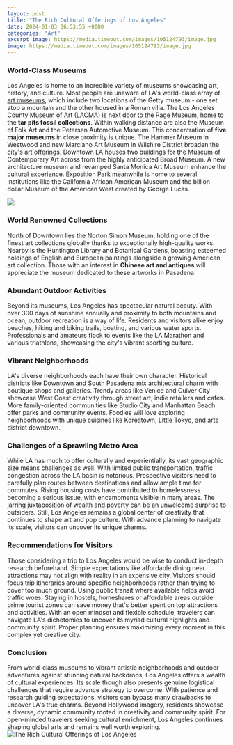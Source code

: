 ```yaml
---
layout: post
title: "The Rich Cultural Offerings of Los Angeles"
date: 2024-01-03 06:53:55 +0000
categories: "Art"
excerpt_image: https://media.timeout.com/images/105124793/image.jpg
image: https://media.timeout.com/images/105124793/image.jpg
---
```


### World-Class Museums
Los Angeles is home to an incredible variety of museums showcasing art, history, and culture. Most people are unaware of LA's world-class array of [art museums](https://thetopnews.github.io/the-impact-of-a-digital-only-playstation-5-console/), which include two locations of the Getty museum - one set atop a mountain and the other housed in a Roman villa. The Los Angeles County Museum of Art (LACMA) is next door to the Page Museum, home to the **tar pits fossil collections**. Within walking distance are also the Museum of Folk Art and the Petersen Automotive Museum. This concentration of **five major museums** in close proximity is unique. 
The Hammer Museum in Westwood and new Marciano Art Museum in Wilshire District broaden the city's art offerings. Downtown LA houses two buildings for the Museum of Contemporary Art across from the highly anticipated Broad Museum. A new architecture museum and revamped Santa Monica Art Museum enhance the cultural experience. Exposition Park meanwhile is home to several institutions like the California African American Museum and the billion dollar Museum of the American West created by George Lucas.

![](https://s3-media0.fl.yelpcdn.com/bphoto/eah0ji_t34O8ONPvZbM-QQ/o.jpg)
### World Renowned Collections  
North of Downtown lies the Norton Simon Museum, holding one of the finest art collections globally thanks to exceptionally high-quality works. Nearby is the Huntington Library and Botanical Gardens, boasting esteemed holdings of English and European paintings alongside a growing American art collection. Those with an interest in **Chinese art and antiques** will appreciate the museum dedicated to these artworks in Pasadena.
### Abundant Outdoor Activities
Beyond its museums, Los Angeles has spectacular natural beauty. With over 300 days of sunshine annually and proximity to both mountains and ocean, outdoor recreation is a way of life. Residents and visitors alike enjoy beaches, hiking and biking trails, boating, and various water sports. Professionals and amateurs flock to events like the LA Marathon and various triathlons, showcasing the city's vibrant sporting culture. 
### Vibrant Neighborhoods
LA's diverse neighborhoods each have their own character. Historical districts like Downtown and South Pasadena mix architectural charm with boutique shops and galleries. Trendy areas like Venice and Culver City showcase West Coast creativity through street art, indie retailers and cafes. More family-oriented communities like Studio City and Manhattan Beach offer parks and community events. Foodies will love exploring neighborhoods with unique cuisines like Koreatown, Little Tokyo, and arts district downtown.
### Challenges of a Sprawling Metro Area
While LA has much to offer culturally and experientially, its vast geographic size means challenges as well. With limited public transportation, traffic congestion across the LA basin is notorious. Prospective visitors need to carefully plan routes between destinations and allow ample time for commutes. Rising housing costs have contributed to homelessness becoming a serious issue, with encampments visible in many areas. The jarring juxtaposition of wealth and poverty can be an unwelcome surprise to outsiders. Still, Los Angeles remains a global center of creativity that continues to shape art and pop culture. With advance planning to navigate its scale, visitors can uncover its unique charms.
### Recommendations for Visitors 
Those considering a trip to Los Angeles would be wise to conduct in-depth research beforehand. Simple expectations like affordable dining near attractions may not align with reality in an expensive city. Visitors should focus trip itineraries around specific neighborhoods rather than trying to cover too much ground. Using public transit where available helps avoid traffic woes. Staying in hostels, homeshares or affordable areas outside prime tourist zones can save money that's better spent on top attractions and activities. With an open mindset and flexible schedule, travelers can navigate LA's dichotomies to uncover its myriad cultural highlights and community spirit. Proper planning ensures maximizing every moment in this complex yet creative city.
### Conclusion
From world-class museums to vibrant artistic neighborhoods and outdoor adventures against stunning natural backdrops, Los Angeles offers a wealth of cultural experiences. Its scale though also presents genuine logistical challenges that require advance strategy to overcome. With patience and research guiding expectations, visitors can bypass many drawbacks to uncover LA's true charms. Beyond Hollywood imagery, residents showcase a diverse, dynamic community rooted in creativity and community spirit. For open-minded travelers seeking cultural enrichment, Los Angeles continues shaping global arts and remains well worth exploring.
![The Rich Cultural Offerings of Los Angeles](https://media.timeout.com/images/105124793/image.jpg)